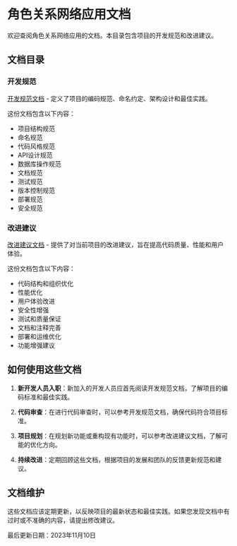 # 角色关系网络应用文档

欢迎查阅角色关系网络应用的文档。本目录包含项目的开发规范和改进建议。

## 文档目录

### 开发规范

[开发规范文档](./development-standards.md) - 定义了项目的编码规范、命名约定、架构设计和最佳实践。

这份文档包含以下内容：
- 项目结构规范
- 命名规范
- 代码风格规范
- API设计规范
- 数据库操作规范
- 文档规范
- 测试规范
- 版本控制规范
- 部署规范
- 安全规范

### 改进建议

[改进建议文档](./improvement-suggestions.md) - 提供了对当前项目的改进建议，旨在提高代码质量、性能和用户体验。

这份文档包含以下内容：
- 代码结构和组织优化
- 性能优化
- 用户体验改进
- 安全性增强
- 测试和质量保证
- 文档和注释完善
- 部署和运维优化
- 功能增强建议

## 如何使用这些文档

1. **新开发人员入职**：新加入的开发人员应首先阅读开发规范文档，了解项目的编码标准和最佳实践。

2. **代码审查**：在进行代码审查时，可以参考开发规范文档，确保代码符合项目标准。

3. **项目规划**：在规划新功能或重构现有功能时，可以参考改进建议文档，了解可能的优化方向。

4. **持续改进**：定期回顾这些文档，根据项目的发展和团队的反馈更新规范和建议。

## 文档维护

这些文档应该定期更新，以反映项目的最新状态和最佳实践。如果您发现文档中有过时或不准确的内容，请提出修改建议。

最后更新日期：2023年11月10日
